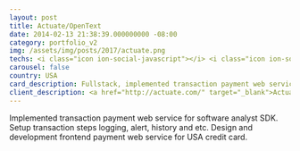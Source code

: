 ```yaml
---
layout: post
title: Actuate/OpenText
date: 2014-02-13 21:38:39.000000000 -08:00
category: portfolio_v2
img: /assets/img/posts/2017/actuate.png
techs: <i class="icon ion-social-javascript"></i> <i class="icon ion-social-apple"></i> <i class="icon ion-ipad"></i> <i class="icon ion-iphone"></i><i class="icon ion-monitor"></i>
carousel: false
country: USA
card_description: Fullstack, implemented transaction payment web service for software <code class="text-primary">analyst SDK</code>.<br><br>
client_description: <a href="http://actuate.com/" target="_blank">Actuate Corporation</a> is a publicly traded reporting, analytics and customer communications software company based in San Mateo, California.
---
```

Implemented transaction payment web service for software analyst SDK. Setup transaction steps logging, alert, history and etc. Design and development frontend payment web service for USA credit card.